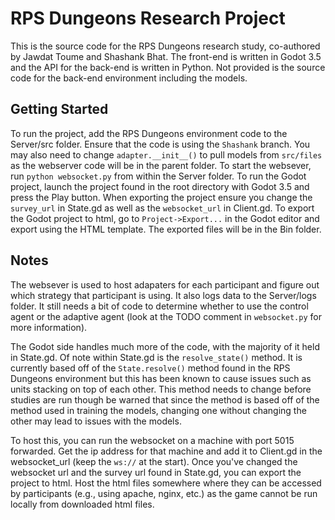# RPS Dungeons Research Project

This is the source code for the RPS Dungeons research study, co-authored by Jawdat Toume and Shashank Bhat. The front-end is written in Godot 3.5 and the API for the back-end is written in Python. Not provided is the source code for the back-end environment including the models.

## Getting Started

To run the project, add the RPS Dungeons environment code to the Server/src folder. Ensure that the code is using the `Shashank` branch. You may also need to change `adapter.__init__()` to pull models from `src/files` as the webserver code will be in the parent folder. To start the websever, run `python websocket.py` from within the Server folder. To run the Godot project, launch the project found in the root directory with Godot 3.5 and press the Play button. When exporting the project ensure you change the `survey_url` in State.gd as well as the `websocket_url` in Client.gd. To export the Godot project to html, go to `Project->Export...` in the Godot editor and export using the HTML template. The exported files will be in the Bin folder.

## Notes

The websever is used to host adapaters for each participant and figure out which strategy that participant is using. It also logs data to the Server/logs folder. It still needs a bit of code to determine whether to use the control agent or the adaptive agent (look at the TODO comment in `websocket.py` for more information).

The Godot side handles much more of the code, with the majority of it held in State.gd. Of note within State.gd is the `resolve_state()` method. It is currently based off of the `State.resolve()` method found in the RPS Dungeons environment but this has been known to cause issues such as units stacking on top of each other. This method needs to change before studies are run though be warned that since the method is based off of the method used in training the models, changing one without changing the other may lead to issues with the models. 

To host this, you can run the websocket on a machine with port 5015 forwarded. Get the ip address for that machine and add it to Client.gd in the websocket_url (keep the `ws://` at the start). Once you've changed the websocket url and the survey url found in State.gd, you can export the project to html. Host the html files somewhere where they can be accessed by participants (e.g., using apache, nginx, etc.) as the game cannot be run locally from downloaded html files.
